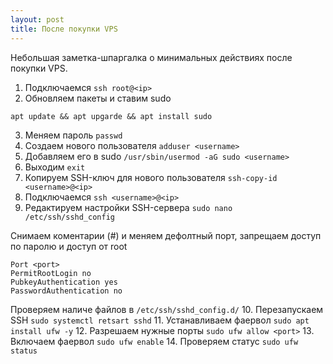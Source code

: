 ```yaml
---
layout: post
title: После покупки VPS
---
```

Небольшая заметка-шпаргалка о минимальных действиях после покупки VPS.

1. Подключаемся
```ssh root@<ip>```
2. Обновляем пакеты и ставим sudo
```
apt update && apt upgarde && apt install sudo
```
3. Меняем пароль
`passwd`
4. Создаем нового пользователя
`adduser <username>`
5. Добавляем его в sudo
`/usr/sbin/usermod -aG sudo <username>`
6. Выходим
`exit`
7. Копируем SSH-ключ для нового пользователя
`ssh-copy-id <username>@<ip>`
8. Подключаемся
`ssh <username>@<ip>`
9. Редактируем настройки SSH-сервера
`sudo nano /etc/ssh/sshd_config`

Снимаем коментарии (#) и меняем дефолтный порт, запрещаем доступ по паролю и доступ от root

```
Port <port>
PermitRootLogin no
PubkeyAuthentication yes
PasswordAuthentication no
```

Проверяем наличе файлов в `/etc/ssh/sshd_config.d/`
10. Перезапускаем SSH
`sudo systemctl retsart sshd`
11. Устанавливаем фаервол
`sudo apt install ufw -y`
12. Разрешаем нужные порты
`sudo ufw allow <port>`
13. Включаем фаервол
`sudo ufw enable`
14. Проверяем статус
`sudo ufw status`